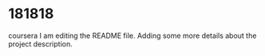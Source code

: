 # 181818
coursera
I am editing the README file. Adding some more details about the project description.
